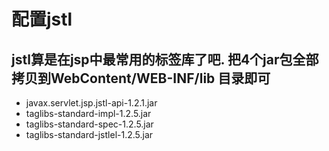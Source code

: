 # 配置jstl

## jstl算是在jsp中最常用的标签库了吧. 把4个jar包全部拷贝到WebContent/WEB-INF/lib 目录即可

* javax.servlet.jsp.jstl-api-1.2.1.jar
* taglibs-standard-impl-1.2.5.jar
* taglibs-standard-spec-1.2.5.jar
* taglibs-standard-jstlel-1.2.5.jar